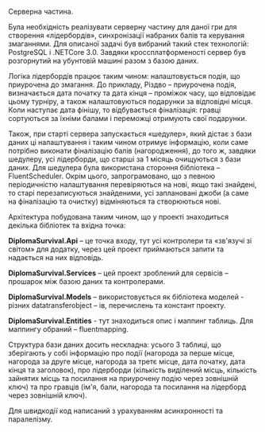 Серверна частина.

Була необхідність реалізувати серверну частину для даної гри для створення «лідербордів», синхронізації набраних балів та керування змаганнями. Для описаної задачі був вибраний такий стек технологій: PostgreSQL і .NETCore 3.0. Завдяки кроссплатформеності сервер був розгорнутий на убунтовій машині разом з базою даних.

Логіка лідербордів працює таким чином: налаштовується подія, що приурочена до змагання. До прикладу, Різдво – приурочена подія, визначається дата початку та дата кінця – проміжок часу, що відповідає цьому турніру, а також налаштовуються подарунки за відповідні місця. Коли наступає дата фінішу, то відбувається фіналізація: гравці сортуються за їхніми балами і переможці отримують свої подарунки.

Також, при старті сервера запускається «шедулер», який дістає з бази даних ці налаштування і таким чином отримує інформацію, коли саме потрібно виконати фіналізацію балів (нагородження), до того ж, завдяки шедулеру, усі лідерборди, що старші за 1 місяць очищуються з бази даних. Для шедулера була використана стороння бібліотека – FluentScheduler. Окрім цього, запрограмовано, що з певною періодичністю налаштування перевіряються на нові, якщо такі знайдені, то старі перезаписуються знайденими, усі заплановані джоби (а саме на фіналізацію та очистку) відміняються та створюються нові.

Архітектура побудована таким чином, що у проекті знаходиться декілька бібліотек та вхідна точка:

**DiplomaSurvival.Api** – це точка входу,  тут усі контролери та «зв&#39;язучі зі світом» для додатку, через цей проект приймаються запити та надається на них відповідь.

**DiplomaSurvival.Services** – цей проект зроблений для сервісів – прошарок між базою даних та контролерами.

**DiplomaSurvival.Models** – використовується як бібліотека моделей - різних datatransferobject – ів, перечислень та констант проекту.

**DiplomaSurvival.Entities** - тут знаходиться опис і маппинг таблиць. Для маппингу обраний – fluentmapping.

Структура бази даних досить нескладна: усього 3 таблиці, що зберігають у собі інформацію про події (нагорода за перше місце, нагорода за друге місце, нагорода за третє місце, дата початку, дата кінця та заголовок), про лідерборди (кількість виділений місць, кількість зайнятих місць та посилання на приурочену подію через зовнішній ключ) та про гравців (ім&#39;я, бали, нагорода та посилання на лідерборд через зовнішній ключ).

Для швидкодії код написаний з урахуванням асинхронності та паралелізму.